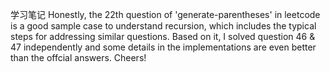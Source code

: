 学习笔记
Honestly, the 22th question of 'generate-parentheses' in leetcode is a good sample case to understand recursion, which includes the typical steps for addressing similar questions. Based on it, I solved question 46 & 47 independently and some details in the implementations are even better than the offcial answers. Cheers!
